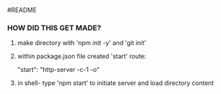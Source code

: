 #README

### HOW DID THIS GET MADE?

1.  make directory with 'npm init -y' and 'git init'
2.  within package.json file created 'start' route:

      "start": "http-server -c-1 -o"
3.  in shell- type 'npm start' to initiate server and load directory content
